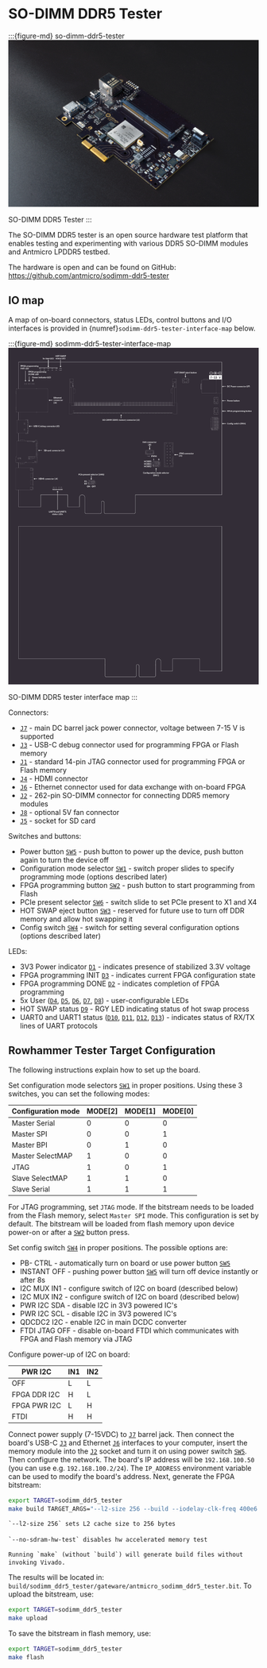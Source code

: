 # SO-DIMM DDR5 Tester

:::{figure-md} so-dimm-ddr5-tester
![](images/sodimm-ddr5-tester.png)

SO-DIMM DDR5 Tester
:::

The SO-DIMM DDR5 tester is an open source hardware test platform that enables testing and experimenting with various DDR5 SO-DIMM modules and Antmicro LPDDR5 testbed.

The hardware is open and can be found on GitHub:
<https://github.com/antmicro/sodimm-ddr5-tester>

## IO map

A map of on-board connectors, status LEDs, control buttons and I/O interfaces is provided in {numref}`sodimm-ddr5-tester-interface-map` below.

:::{figure-md} sodimm-ddr5-tester-interface-map
![](images/sodimm-ddr5-tester-descriptions.png)

SO-DIMM DDR5 tester interface map
:::

Connectors:

* [`J7`](#sodimm-ddr5-tester_J7) - main DC barrel jack power connector, voltage between 7-15 V is supported
* [`J3`](#sodimm-ddr5-tester_J3) - USB-C debug connector used for programming FPGA or Flash memory
* [`J1`](#sodimm-ddr5-tester_J1) - standard 14-pin JTAG connector used for programming FPGA or Flash memory
* [`J4`](#sodimm-ddr5-tester_J4) - HDMI connector
* [`J6`](#sodimm-ddr5-tester_J6) - Ethernet connector used for data exchange with on-board FPGA
* [`J2`](#sodimm-ddr5-tester_J2) - 262-pin SO-DIMM connector for connecting DDR5 memory modules
* [`J8`](#sodimm-ddr5-tester_J8) - optional 5V fan connector
* [`J5`](#sodimm-ddr5-tester_J5) - socket for SD card

Switches and buttons:

* Power button [`SW5`](#sodimm-ddr5-tester_SW5) - push button to power up the device, push button again to turn the device off
* Configuration mode selector [`SW1`](#sodimm-ddr5-tester_SW1) - switch proper slides to specify programming mode (options described later)
* FPGA programming button [`SW2`](#sodimm-ddr5-tester_SW2) - push button to start programming from Flash
* PCIe present selector [`SW6`](#sodimm-ddr5-tester_SW6) - switch slide to set PCIe present to X1 and X4
* HOT SWAP eject button [`SW3`](#sodimm-ddr5-tester_SW3) - reserved for future use to turn off DDR memory and allow hot swapping it
* Config switch [`SW4`](#sodimm-ddr5-tester_SW4) - switch for setting several configuration options (options described later)

LEDs:

* 3V3 Power indicator [`D1`](#sodimm-ddr5-tester_D1) - indicates presence of stabilized 3.3V voltage
* FPGA programming INIT [`D3`](#sodimm-ddr5-tester_D3) - indicates current FPGA configuration state
* FPGA programming DONE [`D2`](#sodimm-ddr5-tester_D2) - indicates completion of FPGA programming
* 5x User ([`D4`](#sodimm-ddr5-tester_D4), [`D5`](#sodimm-ddr5-tester_D5), [`D6`](#sodimm-ddr5-tester_D6), [`D7`](#sodimm-ddr5-tester_D7), [`D8`](#sodimm-ddr5-tester_D8)) - user-configurable LEDs
* HOT SWAP status [`D9`](#sodimm-ddr5-tester_D9) - RGY LED indicating status of hot swap process
* UART0 and UART1 status ([`D10`](#sodimm-ddr5-tester_D10), [`D11`](#sodimm-ddr5-tester_D11), [`D12`](#sodimm-ddr5-tester_D12), [`D13`](#sodimm-ddr5-tester_D13)) - indicates status of RX/TX lines of UART protocols

## Rowhammer Tester Target Configuration

The following instructions explain how to set up the board.

Set configuration mode selectors [`SW1`](#sodimm-ddr5-tester_SW1) in proper positions.
Using these 3 switches, you can set the following modes:

| Configuration mode | MODE[2] | MODE[1] | MODE[0] |
|--------------------|---------|---------|---------|
| Master Serial      | 0       | 0       | 0       |
| Master SPI         | 0       | 0       | 1       |
| Master BPI         | 0       | 1       | 0       |
| Master SelectMAP   | 1       | 0       | 0       |
| JTAG               | 1       | 0       | 1       |
| Slave SelectMAP    | 1       | 1       | 0       |
| Slave Serial       | 1       | 1       | 1       |

For JTAG programming, set `JTAG` mode.
If the bitstream needs to be loaded from the Flash memory, select `Master SPI` mode.
This configuration is set by default.
The bitstream will be loaded from flash memory upon device power-on or after a [`SW2`](#sodimm-ddr5-tester_SW2) button press.

Set config switch [`SW4`](#sodimm-ddr5-tester_SW4) in proper positions.
The possible options are:

* PB- CTRL - automatically turn on board or use power button [`SW5`](#sodimm-ddr5-tester_SW5)
* INSTANT OFF - pushing power button [`SW5`](#sodimm-ddr5-tester_SW5) will turn off device instantly or after 8s
* I2C MUX IN1 - configure switch of I2C on board (described below)
* I2C MUX IN2 - configure switch of I2C on board (described below)
* PWR I2C SDA - disable I2C in 3V3 powered IC's
* PWR I2C SCL - disable I2C in 3V3 powered IC's
* QDCDC2 I2C - enable I2C in main DCDC converter
* FTDI JTAG OFF - disable on-board FTDI which communicates with FPGA and Flash memory via JTAG

Configure power-up of I2C on board:

| PWR I2C | IN1 | IN2 |
| ------- | --- | --- |
| OFF | L | L |
| FPGA DDR I2C | H | L |
| FPGA PWR I2C | L | H |
| FTDI | H | H |

Connect power supply (7-15VDC) to [`J7`](#sodimm-ddr5-tester_J7) barrel jack.
Then connect the board's USB-C [`J3`](#sodimm-ddr5-tester_J3) and Ethernet [`J6`](#sodimm-ddr5-tester_J6) interfaces to your computer, insert the memory module into the [`J2`](#sodimm-ddr5-tester_J2) socket and turn it on using power switch [`SW5`](#sodimm-ddr5-tester_SW5).
Then configure the network. 
The board's IP address will be `192.168.100.50` (you can use e.g. `192.168.100.2/24`).
The `IP_ADDRESS` environment variable can be used to modify the board's address.
Next, generate the FPGA bitstream:

```sh
export TARGET=sodimm_ddr5_tester
make build TARGET_ARGS="--l2-size 256 --build --iodelay-clk-freq 400e6 --bios-lto --rw-bios --no-sdram-hw-test"
```

```{note}
`--l2-size 256` sets L2 cache size to 256 bytes

`--no-sdram-hw-test` disables hw accelerated memory test
```

```{note}
Running `make` (without `build`) will generate build files without invoking Vivado.
```

The results will be located in: `build/sodimm_ddr5_tester/gateware/antmicro_sodimm_ddr5_tester.bit`. To upload the bitstream, use:

```sh
export TARGET=sodimm_ddr5_tester
make upload
```

To save the bitstream in flash memory, use:

```sh
export TARGET=sodimm_ddr5_tester
make flash
```
